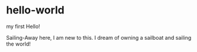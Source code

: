 # hello-world
my first
Hello!

Sailing-Away here, I am new to this. I dream of owning a sailboat and sailing the world!
